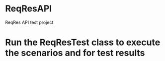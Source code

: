 # ReqResAPI
ReqRes API test project
# Run the ReqResTest class to execute the scenarios and for test results
